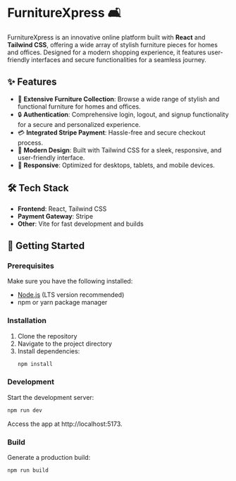 # FurnitureXpress 🛋️

FurnitureXpress is an innovative online platform built with **React** and **Tailwind CSS**, offering a wide array of stylish furniture pieces for homes and offices. Designed for a modern shopping experience, it features user-friendly interfaces and secure functionalities for a seamless journey.

## ✨ Features
- 🛒 **Extensive Furniture Collection**: Browse a wide range of stylish and functional furniture for homes and offices.
- 🔒 **Authentication**: Comprehensive login, logout, and signup functionality for a secure and personalized experience.
- 💳 **Integrated Stripe Payment**: Hassle-free and secure checkout process.
- 🌟 **Modern Design**: Built with Tailwind CSS for a sleek, responsive, and user-friendly interface.
- 📱 **Responsive**: Optimized for desktops, tablets, and mobile devices.

## 🛠️ Tech Stack
- **Frontend**: React, Tailwind CSS
- **Payment Gateway**: Stripe
- **Other**: Vite for fast development and builds

## 🚀 Getting Started

### Prerequisites
Make sure you have the following installed:
- [Node.js](https://nodejs.org/) (LTS version recommended)
- npm or yarn package manager

### Installation

1. Clone the repository
2. Navigate to the project directory
3. Install dependencies:
   ```bash
   npm install
   ```

### Development
Start the development server:
```bash
npm run dev
```

Access the app at http://localhost:5173.

### Build
Generate a production build:
```bash
npm run build
```
